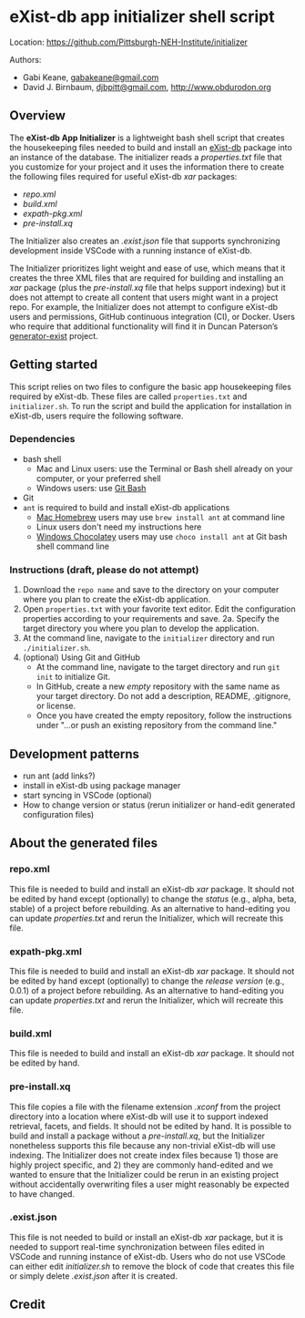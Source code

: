 # eXist-db app initializer shell script

Location: <https://github.com/Pittsburgh-NEH-Institute/initializer>

Authors:

* Gabi Keane, gabakeane@gmail.com
* David J. Birnbaum, djbpitt@gmail.com, <http://www.obdurodon.org>

## Overview

The **eXist-db App Initializer** is a lightweight bash shell script that creates the housekeeping files needed to build and install an [eXist-db](https://exist-db.org) package into an instance of the database. The initializer reads a *properties.txt* file that you customize for your project and it uses the information there to create the following files required for useful eXist-db *xar* packages:

* *repo.xml*
* *build.xml*
* *expath-pkg.xml*
* *pre-install.xq*

The Initializer also creates an *.exist.json* file that supports synchronizing development inside VSCode with a running instance of eXist-db.

The Initializer prioritizes light weight and ease of use, which means that it creates the three XML files that are required for building and installing an *xar* package (plus the *pre-install.xq* file that helps support indexing) but it does not attempt to create all content that users might want in a project repo. For example, the Initializer does not attempt to configure eXist-db users and permissions, GitHub continuous integration (CI), or Docker. Users who require that additional functionality will find it in Duncan Paterson’s [generator-exist](https://github.com/eXist-db/generator-exist) project.

## Getting started
This script relies on two files to configure the basic app housekeeping files required by eXist-db. These files are called `properties.txt` and `initializer.sh`. To run the script and build the application for installation in eXist-db, users require the following software.

### Dependencies
- bash shell
    - Mac and Linux users: use the Terminal or Bash shell already on your computer, or your preferred shell
    - Windows users: use [Git Bash](https://gitforwindows.org/)
- Git
- `ant` is required to build and install eXist-db applications
    - [Mac Homebrew](https://formulae.brew.sh/formula/ant) users may use `brew install ant` at command line
    - Linux users don't need my instructions here
    - [Windows Chocolatey](https://community.chocolatey.org/packages/ant) users may use `choco install ant` at Git bash shell command line

### Instructions (draft, please do not attempt)

1. Download the `repo name` and save to the directory on your computer where you plan to create the eXist-db application.
2. Open `properties.txt` with your favorite text editor. Edit the configuration properties according to your requirements and save.
    2a. Specify the target directory you where you plan to develop the application.
3. At the command line, navigate to the `initializer` directory and run `./initializer.sh`.
4. (optional) Using Git and GitHub
    - At the command line, navigate to the target directory and run `git init` to initialize Git.
    - In GitHub, create a new *empty* repository with the same name as your target directory. Do not add a description, README, .gitignore, or license.
    - Once you have created the empty repository, follow the instructions under "...or push an existing repository from the command line."

## Development patterns
- run ant (add links?)
- install in eXist-db using package manager
- start syncing in VSCode (optional)
- How to change version or status (rerun initializer or hand-edit generated configuration files)

## About the generated files

### repo.xml

This file is needed to build and install an eXist-db *xar* package. It should not be edited by hand except (optionally) to change the *status* (e.g., alpha, beta, stable) of a project before rebuilding. As an alternative to hand-editing you can update *properties.txt* and rerun the Initializer, which will recreate this file.

### expath-pkg.xml

This file is needed to build and install an eXist-db *xar* package. It should not be edited by hand except (optionally) to change the *release version* (e.g., 0.0.1) of a project before rebuilding. As an alternative to hand-editing you can update *properties.txt* and rerun the Initializer, which will recreate this file.

### build.xml

This file is needed to build and install an eXist-db *xar* package. It should not be edited by hand.

### pre-install.xq

This file copies a file with the filename extension *.xconf* from the project directory into a location where eXist-db will use it to support indexed retrieval, facets, and fields. It should not be edited by hand. It is possible to build and install a package without a *pre-install.xq*, but the Initializer nonetheless supports this file because any non-trivial eXist-db will use indexing. The Initializer does not create index files because 1) those are highly project specific, and 2) they are commonly hand-edited and we wanted to ensure that the Initializer could be rerun in an existing project without accidentally overwriting files a user might reasonably be expected to have changed.

### .exist.json

This file is not needed to build or install an eXist-db *xar* package, but it is needed to support real-time synchronization between files edited in VSCode and running instance of eXist-db. Users who do not use VSCode can either edit *initializer.sh* to remove the block of code that creates this file or simply delete *.exist.json* after it is created.

## Credit


